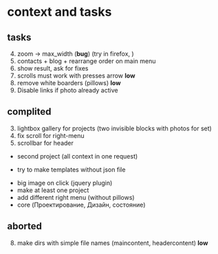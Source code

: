 # context and tasks

## tasks
4. zoom -> max_width (**bug**) (try in firefox, )
5. contacts + blog + rearrange order on main menu
7. show result, ask for fixes
9. scrolls must work with presses arrow **low**
10. remove white boarders (pillows) **low**
11. Disable links if photo already active

## complited
3. lightbox gallery for projects (two invisible blocks with photos for set)
1. fix scroll for right-menu
2. scrollbar for header
+ second project (all context in one request)
- try to make templates without json file
+ big image on click (jquery plugin)
+ make at least one project
+ add different right menu (without pillows)
+ core (Проектирование, Дизайн, состояние)

## aborted
8. make dirs with simple file names (maincontent, headercontent) **low**
